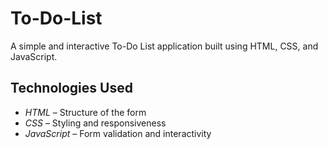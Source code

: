 # To-Do-List

A simple and interactive To-Do List application built using HTML, CSS, and JavaScript.

## Technologies Used

- *HTML* – Structure of the form  
- *CSS* – Styling and responsiveness  
- *JavaScript* – Form validation and interactivity  
